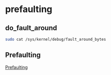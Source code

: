 # prefaulting

## do_fault_around

```bash
sudo cat /sys/kernel/debug/fault_around_bytes
```

## Prefaulting

[Prefaulting](https://lwn.net/Articles/127301/)
